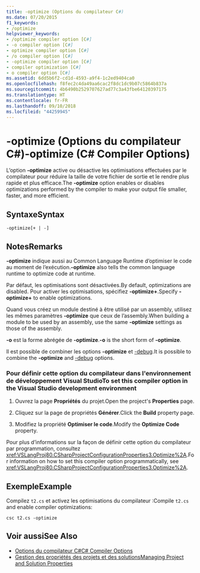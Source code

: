 ```yaml
---
title: -optimize (Options du compilateur C#)
ms.date: 07/20/2015
f1_keywords:
- /optimize
helpviewer_keywords:
- /optimize compiler option [C#]
- -o compiler option [C#]
- optimize compiler option [C#]
- /o compiler option [C#]
- -optimize compiler option [C#]
- compiler optimization [C#]
- o compiler option [C#]
ms.assetid: 6dd5b6f2-cd1d-4593-a9f4-1c2ed9404ca0
ms.openlocfilehash: f8fec2c4da49aa6cac2f8dc1dc9b07c5864b837a
ms.sourcegitcommit: 4b6490b2529707627ad77c3a43fbe64120397175
ms.translationtype: HT
ms.contentlocale: fr-FR
ms.lasthandoff: 09/10/2018
ms.locfileid: "44259945"
---
```

# <a name="-optimize-c-compiler-options"></a><span data-ttu-id="2ccb6-102">-optimize (Options du compilateur C#)</span><span class="sxs-lookup"><span data-stu-id="2ccb6-102">-optimize (C# Compiler Options)</span></span>
<span data-ttu-id="2ccb6-103">L’option **-optimize** active ou désactive les optimisations effectuées par le compilateur pour réduire la taille de votre fichier de sortie et le rendre plus rapide et plus efficace.</span><span class="sxs-lookup"><span data-stu-id="2ccb6-103">The **-optimize** option enables or disables optimizations performed by the compiler to make your output file smaller, faster, and more efficient.</span></span>  
  
## <a name="syntax"></a><span data-ttu-id="2ccb6-104">Syntaxe</span><span class="sxs-lookup"><span data-stu-id="2ccb6-104">Syntax</span></span>  
  
```console  
-optimize[+ | -]  
```  
  
## <a name="remarks"></a><span data-ttu-id="2ccb6-105">Notes</span><span class="sxs-lookup"><span data-stu-id="2ccb6-105">Remarks</span></span>  
 <span data-ttu-id="2ccb6-106">**-optimize** indique aussi au Common Language Runtime d’optimiser le code au moment de l’exécution.</span><span class="sxs-lookup"><span data-stu-id="2ccb6-106">**-optimize** also tells the common language runtime to optimize code at runtime.</span></span>  
  
 <span data-ttu-id="2ccb6-107">Par défaut, les optimisations sont désactivées.</span><span class="sxs-lookup"><span data-stu-id="2ccb6-107">By default, optimizations are disabled.</span></span> <span data-ttu-id="2ccb6-108">Pour activer les optimisations, spécifiez **-optimize+**.</span><span class="sxs-lookup"><span data-stu-id="2ccb6-108">Specify **-optimize+** to enable optimizations.</span></span>  
  
 <span data-ttu-id="2ccb6-109">Quand vous créez un module destiné à être utilisé par un assembly, utilisez les mêmes paramètres **-optimize** que ceux de l’assembly.</span><span class="sxs-lookup"><span data-stu-id="2ccb6-109">When building a module to be used by an assembly, use the same **-optimize** settings as those of the assembly.</span></span>  
  
 <span data-ttu-id="2ccb6-110">**-o** est la forme abrégée de **-optimize**.</span><span class="sxs-lookup"><span data-stu-id="2ccb6-110">**-o** is the short form of **-optimize**.</span></span>  
  
 <span data-ttu-id="2ccb6-111">Il est possible de combiner les options **-optimize** et [-debug](../../../csharp/language-reference/compiler-options/debug-compiler-option.md).</span><span class="sxs-lookup"><span data-stu-id="2ccb6-111">It is possible to combine the **-optimize** and [-debug](../../../csharp/language-reference/compiler-options/debug-compiler-option.md) options.</span></span>  
  
### <a name="to-set-this-compiler-option-in-the-visual-studio-development-environment"></a><span data-ttu-id="2ccb6-112">Pour définir cette option du compilateur dans l'environnement de développement Visual Studio</span><span class="sxs-lookup"><span data-stu-id="2ccb6-112">To set this compiler option in the Visual Studio development environment</span></span>  
  
1.  <span data-ttu-id="2ccb6-113">Ouvrez la page **Propriétés** du projet.</span><span class="sxs-lookup"><span data-stu-id="2ccb6-113">Open the project's **Properties** page.</span></span>  
  
2.  <span data-ttu-id="2ccb6-114">Cliquez sur la page de propriétés **Générer**.</span><span class="sxs-lookup"><span data-stu-id="2ccb6-114">Click the **Build** property page.</span></span>  
  
3.  <span data-ttu-id="2ccb6-115">Modifiez la propriété **Optimiser le code**.</span><span class="sxs-lookup"><span data-stu-id="2ccb6-115">Modify the **Optimize Code** property.</span></span>  
  
 <span data-ttu-id="2ccb6-116">Pour plus d’informations sur la façon de définir cette option du compilateur par programmation, consultez <xref:VSLangProj80.CSharpProjectConfigurationProperties3.Optimize%2A>.</span><span class="sxs-lookup"><span data-stu-id="2ccb6-116">For information on how to set this compiler option programmatically, see <xref:VSLangProj80.CSharpProjectConfigurationProperties3.Optimize%2A>.</span></span>  
  
## <a name="example"></a><span data-ttu-id="2ccb6-117">Exemple</span><span class="sxs-lookup"><span data-stu-id="2ccb6-117">Example</span></span>  
 <span data-ttu-id="2ccb6-118">Compilez `t2.cs` et activez les optimisations du compilateur :</span><span class="sxs-lookup"><span data-stu-id="2ccb6-118">Compile `t2.cs` and enable compiler optimizations:</span></span>  
  
```console  
csc t2.cs -optimize  
```  
  
## <a name="see-also"></a><span data-ttu-id="2ccb6-119">Voir aussi</span><span class="sxs-lookup"><span data-stu-id="2ccb6-119">See Also</span></span>  

- [<span data-ttu-id="2ccb6-120">Options du compilateur C#</span><span class="sxs-lookup"><span data-stu-id="2ccb6-120">C# Compiler Options</span></span>](../../../csharp/language-reference/compiler-options/index.md)  
- [<span data-ttu-id="2ccb6-121">Gestion des propriétés des projets et des solutions</span><span class="sxs-lookup"><span data-stu-id="2ccb6-121">Managing Project and Solution Properties</span></span>](/visualstudio/ide/managing-project-and-solution-properties)
